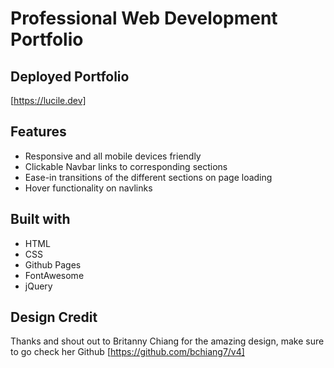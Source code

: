 # Professional Web Development Portfolio

## Deployed Portfolio
[https://lucile.dev]

## Features
- Responsive and all mobile devices friendly
- Clickable Navbar links to corresponding sections
- Ease-in transitions of the different sections on page loading
- Hover functionality on navlinks

## Built with
- HTML
- CSS
- Github Pages
- FontAwesome
- jQuery

## Design Credit
Thanks and shout out to Britanny Chiang for the amazing design, make sure to go check her Github
[https://github.com/bchiang7/v4]